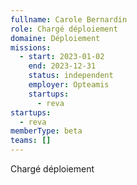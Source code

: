 ```yaml
---
fullname: Carole Bernardin
role: Chargé déploiement
domaine: Déploiement
missions:
  - start: 2023-01-02
    end: 2023-12-31
    status: independent
    employer: Opteamis
    startups:
      - reva
startups:
  - reva
memberType: beta
teams: []
---
```

Chargé déploiement